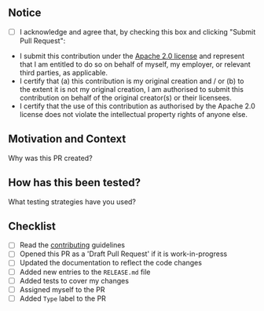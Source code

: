 ## Notice

- [ ] I acknowledge and agree that, by checking this box and clicking "Submit Pull Request":

- I submit this contribution under the [Apache 2.0 license](https://www.apache.org/licenses/LICENSE-2.0.txt) and represent that I am entitled to do so on behalf of myself, my employer, or relevant third parties, as applicable.
- I certify that (a) this contribution is my original creation and / or (b) to the extent it is not my original creation, I am authorised to submit this contribution on behalf of the original creator(s) or their licensees.
- I certify that the use of this contribution as authorised by the Apache 2.0 license does not violate the intellectual property rights of anyone else.

## Motivation and Context
Why was this PR created?

## How has this been tested?
What testing strategies have you used?

## Checklist

- [ ] Read the [contributing](/CONTRIBUTING.md) guidelines
- [ ] Opened this PR as a 'Draft Pull Request' if it is work-in-progress
- [ ] Updated the documentation to reflect the code changes
- [ ] Added new entries to the `RELEASE.md` file
- [ ] Added tests to cover my changes
- [ ] Assigned myself to the PR
- [ ] Added `Type` label to the PR
